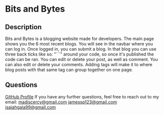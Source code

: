 # Bits and Bytes

## Description
Bits and Bytes is a blogging website made for developers. The main page shows you the 6 most recent blogs. You will see in the navbar where you can log in. Once logged in, you can submit a blog. In that blog you can use three back ticks like so: "```" around your code, so once it's published the code can be ran. You can edit or delete your post, as well as comment. You can also edit or delete your comments. Adding tags will make it to where blog posts with that same tag can group together on one page.

## Questions
[GitHub Profile](https://github.com/madiscercy) 
If you have any further questions, feel free to reach out to my email: 
madiscercy@gmail.com
jamessp123@gmail.com
isaiahgala99@gmail.com
